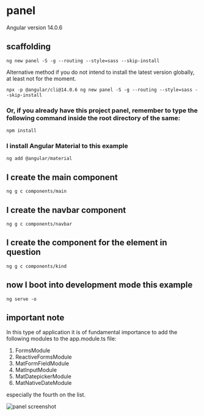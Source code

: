 # panel

Angular version 14.0.6

## scaffolding

```shell
ng new panel -S -g --routing --style=sass --skip-install
```

Alternative method if you do not intend to install the latest version globally, at least not for the moment.

```shell
npx -p @angular/cli@14.0.6 ng new panel -S -g --routing --style=sass --skip-install
```

### Or, if you already have this project panel, remember to type the following command inside the root directory of the same:

```shell
npm install
```

### I install Angular Material to this example

```shell
ng add @angular/material
```

## I create the main component

```shell
ng g c components/main
```

## I create the navbar component

```shell
ng g c components/navbar
```

## I create the component for the element in question

```shell
ng g c components/kind
```

## now I boot into development mode this example

```shell
ng serve -o
```

## important note

In this type of application it is of fundamental importance to add the following modules to the app.module.ts file:

1. FormsModule
2. ReactiveFormsModule
3. MatFormFieldModule
4. MatInputModule
5. MatDatepickerModule
6. MatNativeDateModule

especially the fourth on the list.

![panel screenshot]()
